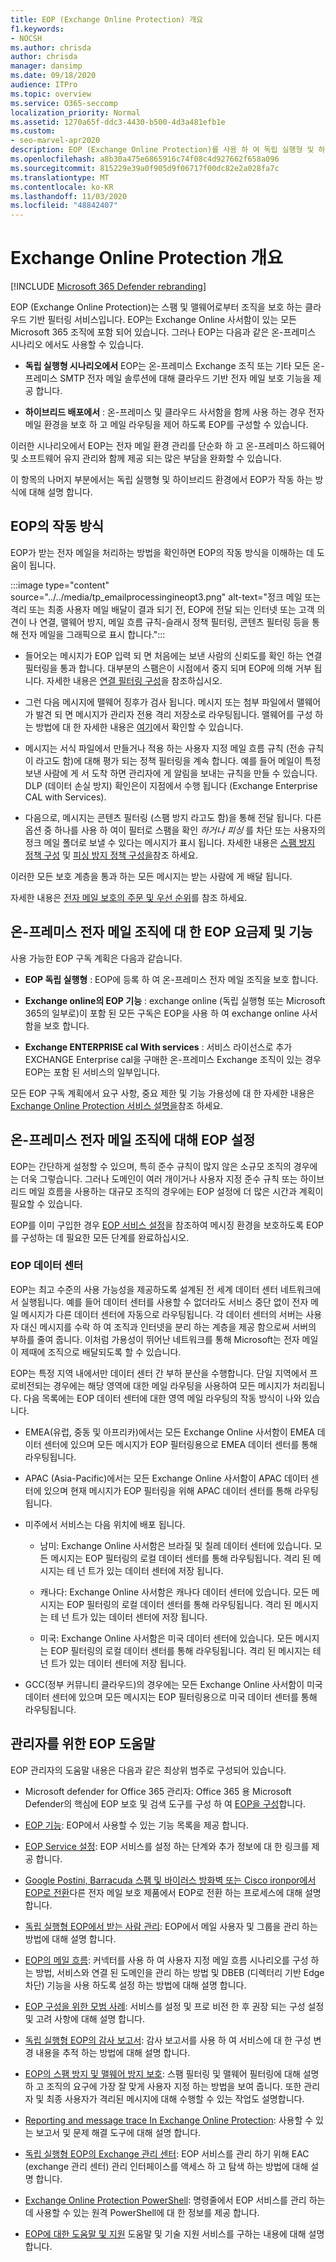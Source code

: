 ```yaml
---
title: EOP (Exchange Online Protection) 개요
f1.keywords:
- NOCSH
ms.author: chrisda
author: chrisda
manager: dansimp
ms.date: 09/18/2020
audience: ITPro
ms.topic: overview
ms.service: O365-seccomp
localization_priority: Normal
ms.assetid: 1270a65f-ddc3-4430-b500-4d3a481efb1e
ms.custom:
- seo-marvel-apr2020
description: EOP (Exchange Online Protection)를 사용 하 여 독립 실행형 및 하이브리드 환경에서 온-프레미스 전자 메일 조직을 보호 하는 방법을 알아봅니다.
ms.openlocfilehash: a8b30a475e6865916c74f08c4d927662f658a096
ms.sourcegitcommit: 815229e39a0f905d9f06717f00dc82e2a028fa7c
ms.translationtype: MT
ms.contentlocale: ko-KR
ms.lasthandoff: 11/03/2020
ms.locfileid: "48842407"
---
```

# <a name="exchange-online-protection-overview"></a>Exchange Online Protection 개요

[!INCLUDE [Microsoft 365 Defender rebranding](../includes/microsoft-defender-for-office.md)]


EOP (Exchange Online Protection)는 스팸 및 맬웨어로부터 조직을 보호 하는 클라우드 기반 필터링 서비스입니다. EOP는 Exchange Online 사서함이 있는 모든 Microsoft 365 조직에 포함 되어 있습니다. 그러나 EOP는 다음과 같은 온-프레미스 시나리오 에서도 사용할 수 있습니다.

- **독립 실행형 시나리오에서** EOP는 온-프레미스 Exchange 조직 또는 기타 모든 온-프레미스 SMTP 전자 메일 솔루션에 대해 클라우드 기반 전자 메일 보호 기능을 제공 합니다.

- **하이브리드 배포에서** : 온-프레미스 및 클라우드 사서함을 함께 사용 하는 경우 전자 메일 환경을 보호 하 고 메일 라우팅을 제어 하도록 EOP를 구성할 수 있습니다.

이러한 시나리오에서 EOP는 전자 메일 환경 관리를 단순화 하 고 온-프레미스 하드웨어 및 소프트웨어 유지 관리와 함께 제공 되는 많은 부담을 완화할 수 있습니다.

이 항목의 나머지 부분에서는 독립 실행형 및 하이브리드 환경에서 EOP가 작동 하는 방식에 대해 설명 합니다.

## <a name="how-eop-works"></a>EOP의 작동 방식

EOP가 받는 전자 메일을 처리하는 방법을 확인하면 EOP의 작동 방식을 이해하는 데 도움이 됩니다.

:::image type="content" source="../../media/tp_emailprocessingineopt3.png" alt-text="정크 메일 또는 격리 또는 최종 사용자 메일 배달이 결과 되기 전, EOP에 전달 되는 인터넷 또는 고객 의견이 나 연결, 맬웨어 방지, 메일 흐름 규칙-슬래시 정책 필터링, 콘텐츠 필터링 등을 통해 전자 메일을 그래픽으로 표시 합니다.":::

- 들어오는 메시지가 EOP 입력 되 면 처음에는 보낸 사람의 신뢰도를 확인 하는 연결 필터링을 통과 합니다. 대부분의 스팸은이 시점에서 중지 되며 EOP에 의해 거부 됩니다. 자세한 내용은 [연결 필터링 구성](https://docs.microsoft.com/microsoft-365/security/office-365-security/configure-the-connection-filter-policy?view=o365-worldwide)을 참조하십시오.

- 그런 다음 메시지에 맬웨어 징후가 검사 됩니다. 메시지 또는 첨부 파일에서 맬웨어가 발견 되 면 메시지가 관리자 전용 격리 저장소로 라우팅됩니다. 맬웨어를 구성 하는 방법에 대 한 자세한 내용은 [여기](https://docs.microsoft.com/microsoft-365/security/office-365-security/configure-anti-malware-policies?view=o365-worldwide)에서 확인할 수 있습니다.

- 메시지는 서식 파일에서 만들거나 적용 하는 사용자 지정 메일 흐름 규칙 (전송 규칙이 라고도 함)에 대해 평가 되는 정책 필터링을 계속 합니다. 예를 들어 메일이 특정 보낸 사람에 게 서 도착 하면 관리자에 게 알림을 보내는 규칙을 만들 수 있습니다. DLP (데이터 손실 방지) 확인은이 지점에서 수행 됩니다 (Exchange Enterprise CAL with Services).

- 다음으로, 메시지는 콘텐츠 필터링 (스팸 방지 라고도 함)을 통해 전달 됩니다. 다른 옵션 중 하나를 사용 하 여이 필터로 스팸을 확인 *하거나 피싱* 를 차단 또는 사용자의 정크 메일 폴더로 보낼 수 있다는 메시지가 표시 됩니다. 자세한 내용은 [스팸 방지 정책 구성](https://docs.microsoft.com/microsoft-365/security/office-365-security/configure-your-spam-filter-policies?view=o365-worldwide) 및 [피싱 방지 정책 구성을](https://docs.microsoft.com/microsoft-365/security/office-365-security/configure-anti-phishing-policies-eop?view=o365-worldwide)참조 하세요.

이러한 모든 보호 계층을 통과 하는 모든 메시지는 받는 사람에 게 배달 됩니다.

자세한 내용은 [전자 메일 보호의 주문 및 우선 순위](how-policies-and-protections-are-combined.md)를 참조 하세요.

## <a name="eop-plans-and-features-for-on-premises-email-organizations"></a>온-프레미스 전자 메일 조직에 대 한 EOP 요금제 및 기능

사용 가능한 EOP 구독 계획은 다음과 같습니다.

- **EOP 독립 실행형** : EOP에 등록 하 여 온-프레미스 전자 메일 조직을 보호 합니다.

- **Exchange online의 EOP 기능** : exchange online (독립 실행형 또는 Microsoft 365의 일부로)이 포함 된 모든 구독은 EOP을 사용 하 여 exchange online 사서함을 보호 합니다.

- **Exchange ENTERPRISE cal With services** : 서비스 라이선스로 추가 EXCHANGE Enterprise cal을 구매한 온-프레미스 Exchange 조직이 있는 경우 EOP는 포함 된 서비스의 일부입니다.

모든 EOP 구독 계획에서 요구 사항, 중요 제한 및 기능 가용성에 대 한 자세한 내용은 [Exchange Online Protection 서비스 설명을](https://docs.microsoft.com/office365/servicedescriptions/exchange-online-protection-service-description/exchange-online-protection-service-description)참조 하세요.

## <a name="setting-up-eop-for-on-premises-email-organizations"></a>온-프레미스 전자 메일 조직에 대해 EOP 설정

EOP는 간단하게 설정할 수 있으며, 특히 준수 규칙이 많지 않은 소규모 조직의 경우에는 더욱 그렇습니다. 그러나 도메인이 여러 개이거나 사용자 지정 준수 규칙 또는 하이브리드 메일 흐름을 사용하는 대규모 조직의 경우에는 EOP 설정에 더 많은 시간과 계획이 필요할 수 있습니다.

EOP를 이미 구입한 경우 [EOP 서비스 설정](set-up-your-eop-service.md)을 참조하여 메시징 환경을 보호하도록 EOP를 구성하는 데 필요한 모든 단계를 완료하십시오.

### <a name="eop-datacenters"></a>EOP 데이터 센터

EOP는 최고 수준의 사용 가능성을 제공하도록 설계된 전 세계 데이터 센터 네트워크에서 실행됩니다. 예를 들어 데이터 센터를 사용할 수 없더라도 서비스 중단 없이 전자 메일 메시지가 다른 데이터 센터에 자동으로 라우팅됩니다. 각 데이터 센터의 서버는 사용자 대신 메시지를 수락 하 여 조직과 인터넷을 분리 하는 계층을 제공 함으로써 서버의 부하를 줄여 줍니다. 이처럼 가용성이 뛰어난 네트워크를 통해 Microsoft는 전자 메일이 제때에 조직으로 배달되도록 할 수 있습니다.

EOP는 특정 지역 내에서만 데이터 센터 간 부하 분산을 수행합니다. 단일 지역에서 프로비전되는 경우에는 해당 영역에 대한 메일 라우팅을 사용하여 모든 메시지가 처리됩니다. 다음 목록에는 EOP 데이터 센터에 대한 영역 메일 라우팅의 작동 방식이 나와 있습니다.

- EMEA(유럽, 중동 및 아프리카)에서는 모든 Exchange Online 사서함이 EMEA 데이터 센터에 있으며 모든 메시지가 EOP 필터링용으로 EMEA 데이터 센터를 통해 라우팅됩니다.

- APAC (Asia-Pacific)에서는 모든 Exchange Online 사서함이 APAC 데이터 센터에 있으며 현재 메시지가 EOP 필터링을 위해 APAC 데이터 센터를 통해 라우팅됩니다.

- 미주에서 서비스는 다음 위치에 배포 됩니다.

  - 남미: Exchange Online 사서함은 브라질 및 칠레 데이터 센터에 있습니다. 모든 메시지는 EOP 필터링의 로컬 데이터 센터를 통해 라우팅됩니다. 격리 된 메시지는 테 넌 트가 있는 데이터 센터에 저장 됩니다.

  - 캐나다: Exchange Online 사서함은 캐나다 데이터 센터에 있습니다. 모든 메시지는 EOP 필터링의 로컬 데이터 센터를 통해 라우팅됩니다. 격리 된 메시지는 테 넌 트가 있는 데이터 센터에 저장 됩니다.

  - 미국: Exchange Online 사서함은 미국 데이터 센터에 있습니다. 모든 메시지는 EOP 필터링의 로컬 데이터 센터를 통해 라우팅됩니다. 격리 된 메시지는 테 넌 트가 있는 데이터 센터에 저장 됩니다.

- GCC(정부 커뮤니티 클라우드)의 경우에는 모든 Exchange Online 사서함이 미국 데이터 센터에 있으며 모든 메시지는 EOP 필터링용으로 미국 데이터 센터를 통해 라우팅됩니다.

## <a name="eop-help-for-admins"></a>관리자를 위한 EOP 도움말

EOP 관리자의 도움말 내용은 다음과 같은 최상위 범주로 구성되어 있습니다.

- Microsoft defender for Office 365 관리자: Office 365 용 Microsoft Defender의 핵심에 EOP 보호 및 검색 도구를 구성 하 여 [EOP을 구성](https://docs.microsoft.com/microsoft-365/security/office-365-security/protect-against-threats?view=o365-worldwide)합니다.

- [EOP 기능](eop-features.md): EOP에서 사용할 수 있는 기능 목록을 제공 합니다.

- [EOP Service 설정](set-up-your-eop-service.md): EOP 서비스를 설정 하는 단계와 추가 정보에 대 한 링크를 제공 합니다.

- [Google Postini, Barracuda 스팸 및 바이러스 방화벽 또는 Cisco ironpor에서 EOP로 전환](switch-to-eop-from-google-postini-the-barracuda-spam-and-virus-firewall-or-cisco.md)다른 전자 메일 보호 제품에서 EOP로 전환 하는 프로세스에 대해 설명 합니다.

- [독립 실행형 EOP에서 받는 사람 관리](manage-recipients-in-eop.md): EOP에서 메일 사용자 및 그룹을 관리 하는 방법에 대해 설명 합니다.

- [EOP의 메일 흐름](mail-flow-in-eop.md): 커넥터를 사용 하 여 사용자 지정 메일 흐름 시나리오를 구성 하는 방법, 서비스와 연결 된 도메인을 관리 하는 방법 및 DBEB (디렉터리 기반 Edge 차단) 기능을 사용 하도록 설정 하는 방법에 대해 설명 합니다.

- [EOP 구성을 위한 모범 사례](best-practices-for-configuring-eop.md): 서비스를 설정 및 프로 비전 한 후 권장 되는 구성 설정 및 고려 사항에 대해 설명 합니다.

- [독립 실행형 EOP의 감사 보고서](auditing-reports-in-eop.md): 감사 보고서를 사용 하 여 서비스에 대 한 구성 변경 내용을 추적 하는 방법에 대해 설명 합니다.

- [EOP의 스팸 방지 및 맬웨어 방지 보호](anti-spam-and-anti-malware-protection.md): 스팸 필터링 및 맬웨어 필터링에 대해 설명 하 고 조직의 요구에 가장 잘 맞게 사용자 지정 하는 방법을 보여 줍니다. 또한 관리자 및 최종 사용자가 격리된 메시지에 대해 수행할 수 있는 작업도 설명합니다.

- [Reporting and message trace In Exchange Online Protection](reporting-and-message-trace-in-exchange-online-protection.md): 사용할 수 있는 보고서 및 문제 해결 도구에 대해 설명 합니다.

- [독립 실행형 EOP의 Exchange 관리 센터](exchange-admin-center-in-exchange-online-protection-eop.md): EOP 서비스를 관리 하기 위해 EAC (exchange 관리 센터) 관리 인터페이스를 액세스 하 고 탐색 하는 방법에 대해 설명 합니다.

- [Exchange Online Protection PowerShell](https://docs.microsoft.com/powershell/exchange/exchange-online-protection-powershell): 명령줄에서 EOP 서비스를 관리 하는 데 사용할 수 있는 원격 PowerShell에 대 한 정보를 제공 합니다.

- [EOP에 대한 도움말 및 지원](help-and-support-for-eop.md) 도움말 및 기술 지원 서비스를 구하는 내용에 대해 설명합니다.
